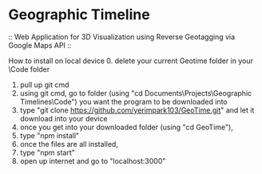 # Geographic Timeline
:: Web Application for 3D Visualization using Reverse Geotagging via Google Maps API ::

How to install on local device
0. delete your current Geotime folder in your \Code folder
1. pull up git cmd 
2. using git cmd, go to folder (using "cd Documents\Projects\Geographic Timelines\Code") you want the program to be downloaded into
3. type "git clone https://github.com/yerimpark103/GeoTime.git" and let it download into your device
4. once you get into your downloaded folder (using "cd GeoTime"), 
5. type "npm install"
6. once the files are all installed,
7. type "npm start"
8. open up internet and go to "localhost:3000"
